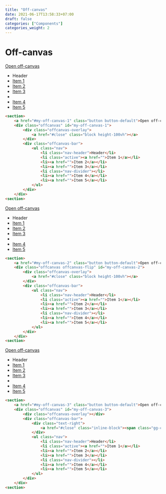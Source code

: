 ```yaml
---
title: "Off-canvas"
date: 2021-06-17T13:58:33+07:00
draft: false
categories: ["Components"]
categories_weight: 2
---
```


# Off-canvas

<section>
    <a href="{{< permalink >}}#my-off-canvas-1" class="button button-default">Open off-canvas</a>
    <div class="offcanvas" id="my-off-canvas-1">
        <div class="offcanvas-overlay">
            <a href="{{< permalink >}}#close" class="block height-100vh"></a>
        </div>
        <div class="offcanvas-bar">
            <ul class="nav">
                <li class="nav-header">Header</li>
                <li class="active"><a href="">Item 1</a></li>
                <li><a href="">Item 2</a></li>
                <li><a href="">Item 3</a></li>
                <li class="nav-divider"></li>
                <li><a href="">Item 4</a></li>
                <li><a href="">Item 5</a></li>
            </ul>
        </div>
    </div>
<section>

``` html
<section>
    <a href="#my-off-canvas-1" class="button button-default">Open off-canvas</a>
    <div class="offcanvas" id="my-off-canvas-1">
        <div class="offcanvas-overlay">
            <a href="#close" class="block height-100vh"></a>
        </div>
        <div class="offcanvas-bar">
            <ul class="nav">
                <li class="nav-header">Header</li>
                <li class="active"><a href="">Item 1</a></li>
                <li><a href="">Item 2</a></li>
                <li><a href="">Item 3</a></li>
                <li class="nav-divider"></li>
                <li><a href="">Item 4</a></li>
                <li><a href="">Item 5</a></li>
            </ul>
        </div>
    </div>
<section>
```

<section>
    <a href="{{< permalink >}}#my-off-canvas-2" class="button button-default">Open off-canvas</a>
    <div class="offcanvas offcanvas-flip" id="my-off-canvas-2">
        <div class="offcanvas-overlay">
            <a href="{{< permalink >}}#close" class="block height-100vh"></a>
        </div>
        <div class="offcanvas-bar">
            <ul class="nav">
                <li class="nav-header">Header</li>
                <li class="active"><a href="">Item 1</a></li>
                <li><a href="">Item 2</a></li>
                <li><a href="">Item 3</a></li>
                <li class="nav-divider"></li>
                <li><a href="">Item 4</a></li>
                <li><a href="">Item 5</a></li>
            </ul>
        </div>
    </div>
<section>

``` html
<section>
    <a href="#my-off-canvas-2" class="button button-default">Open off-canvas</a>
    <div class="offcanvas offcanvas-flip" id="my-off-canvas-2">
        <div class="offcanvas-overlay">
            <a href="#close" class="block height-100vh"></a>
        </div>
        <div class="offcanvas-bar">
            <ul class="nav">
                <li class="nav-header">Header</li>
                <li class="active"><a href="">Item 1</a></li>
                <li><a href="">Item 2</a></li>
                <li><a href="">Item 3</a></li>
                <li class="nav-divider"></li>
                <li><a href="">Item 4</a></li>
                <li><a href="">Item 5</a></li>
            </ul>
        </div>
    </div>
<section>
```

<section>
    <a href="{{< permalink >}}#my-off-canvas-3" class="button button-default">Open off-canvas</a>
    <div class="offcanvas" id="my-off-canvas-3">
        <div class="offcanvas-overlay"></div>
        <div class="offcanvas-bar">
            <div class="text-right">
                <a href="{{< permalink >}}#close" class="inline-block"><span class="gg-close"></span></a>
            </div>
            <ul class="nav">
                <li class="nav-header">Header</li>
                <li class="active"><a href="">Item 1</a></li>
                <li><a href="">Item 2</a></li>
                <li><a href="">Item 3</a></li>
                <li class="nav-divider"></li>
                <li><a href="">Item 4</a></li>
                <li><a href="">Item 5</a></li>
            </ul>
        </div>
    </div>
<section>

``` html
<section>
    <a href="#my-off-canvas-3" class="button button-default">Open off-canvas</a>
    <div class="offcanvas" id="my-off-canvas-3">
        <div class="offcanvas-overlay"></div>
        <div class="offcanvas-bar">
            <div class="text-right">
                <a href="#close" class="inline-block"><span class="gg-close"></span></a>
            </div>
            <ul class="nav">
                <li class="nav-header">Header</li>
                <li class="active"><a href="">Item 1</a></li>
                <li><a href="">Item 2</a></li>
                <li><a href="">Item 3</a></li>
                <li class="nav-divider"></li>
                <li><a href="">Item 4</a></li>
                <li><a href="">Item 5</a></li>
            </ul>
        </div>
    </div>
<section>
```